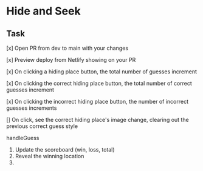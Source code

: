 # Hide and Seek

## Task

[x] Open PR from dev to main with your changes

[x] Preview deploy from Netlify showing on your PR

[x] On clicking a hiding place button, the total number of guesses increment

[x] On clicking the correct hiding place button, the total number of correct guesses increment

[x] On clicking the incorrect hiding place button, the number of incorrect guesses increments

[] On click, see the correct hiding place's image change, clearing out the previous correct guess style

handleGuess

1. Update the scoreboard (win, loss, total)
2. Reveal the winning location
3.

